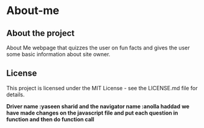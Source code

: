 # About-me

## About the project
About Me webpage that quizzes the user on fun facts and gives the user some basic information about site owner.

## License
This project is licensed under the MIT License - see the LICENSE.md file for details.

**Driver name :yaseen sharid and the navigator name :anolla haddad**
**we have made changes on the javascript file and put each question in function and then do function call**

